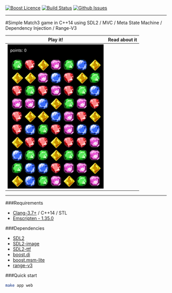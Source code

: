 <a href="http://www.boost.org/LICENSE_1_0.txt" target="_blank">![Boost Licence](http://img.shields.io/badge/license-boost-blue.svg)</a>
<a href="https://travis-ci.org/modern-cpp-examples/match3" target="_blank">![Build Status](https://img.shields.io/travis/modern-cpp-examples/match3/master.svg?label=linux/osx)</a>
<a href="http://github.com/modern-cpp-examples/match3/issues" target="_blank">![Github Issues](https://img.shields.io/github/issues/modern-cpp-examples/match3.svg)</a>

---------------------------------------

#Simple Match3 game in C++14 using SDL2 / MVC / Meta State Machine / Dependency Injection / Range-V3

| Play it! | Read about it |
| -------- | ------------- |
| <a href="http://modern-cpp-examples.github.io/match3"><img src="doc/match3.png" width="300" height="450"/></a> | |

---

###Requirements

* [Clang-3.7+](http://clang.llvm.org) / C++14 / STL
* [Emscripten - 1.35.0](http://kripken.github.io/emscripten-site/docs/getting_started/downloads.html)

###Dependencies

* [SDL2](https://www.libsdl.org/download-2.0.php)
* [SDL2-image](https://www.libsdl.org/projects/SDL_image/)
* [SDL2-ttf](https://www.libsdl.org/download-2.0.php)
* [boost.di](https://github.com/boost-experimental/di)
* [boost.msm-lite](https://github.com/boost-experimental/msm-lite)
* [range-v3](https://github.com/ericniebler/range-v3)


###Quick start

```sh
make app web
```

